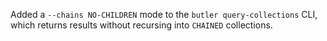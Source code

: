 Added a `--chains NO-CHILDREN` mode to the `butler query-collections` CLI,
which returns results without recursing into `CHAINED` collections.
